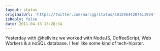 ```yaml
---
layout: status
originalUrl: 'https://twitter.com/marcgg/status/58159644207611904'
isReply: false
date: 2011-04-13 13:28:34
---
```


Yesterday with @hellvinz we worked with NodeJS, CoffeeScript, Web Workers & a noSQL database. I feel like some kind of tech-hipster.
